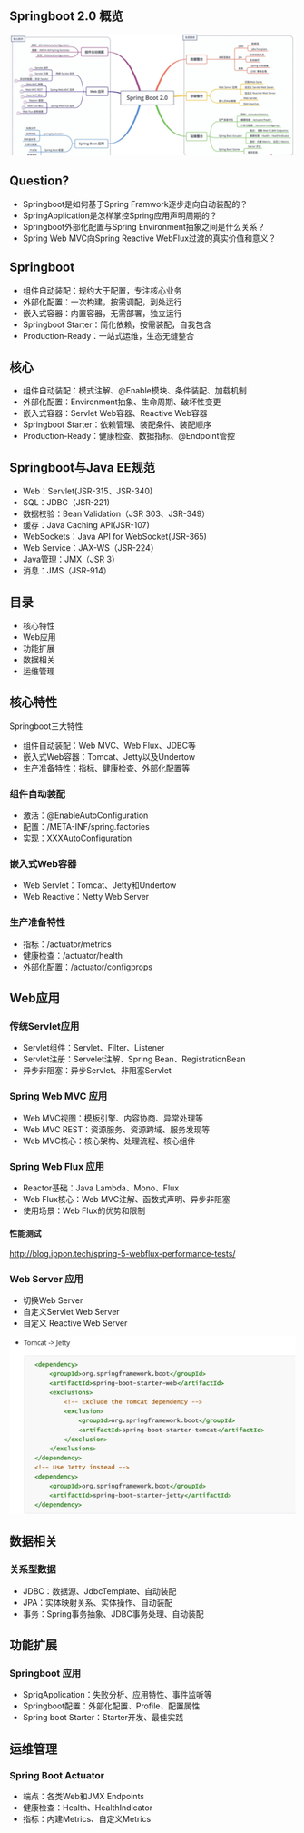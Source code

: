 ## Springboot 2.0 概览
![](https://github.com/geekerstar/dive-in-springboot/blob/master/img/1.jpg)

## Question?
- Springboot是如何基于Spring Framwork逐步走向自动装配的？
- SpringApplication是怎样掌控Spring应用声明周期的？
- Springboot外部化配置与Spring Environment抽象之间是什么关系？
- Spring Web MVC向Spring Reactive WebFlux过渡的真实价值和意义？

## Springboot
- 组件自动装配：规约大于配置，专注核心业务
- 外部化配置：一次构建，按需调配，到处运行
- 嵌入式容器：内置容器，无需部署，独立运行
- Springboot Starter：简化依赖，按需装配，自我包含
- Production-Ready：一站式运维，生态无缝整合

## 核心
- 组件自动装配：模式注解、@Enable模块、条件装配、加载机制
- 外部化配置：Environment抽象、生命周期、破坏性变更
- 嵌入式容器：Servlet Web容器、Reactive Web容器
- Springboot Starter：依赖管理、装配条件、装配顺序
- Production-Ready：健康检查、数据指标、@Endpoint管控

## Springboot与Java EE规范
- Web：Servlet(JSR-315、JSR-340)
- SQL：JDBC（JSR-221)
- 数据校验：Bean Validation（JSR 303、JSR-349）
- 缓存：Java Caching API(JSR-107)
- WebSockets：Java API for WebSocket(JSR-365)
- Web Service：JAX-WS（JSR-224）
- Java管理：JMX（JSR 3）
- 消息：JMS（JSR-914）

## 目录
- 核心特性
- Web应用
- 功能扩展
- 数据相关
- 运维管理

## 核心特性
Springboot三大特性
- 组件自动装配：Web MVC、Web Flux、JDBC等
- 嵌入式Web容器：Tomcat、Jetty以及Undertow
- 生产准备特性：指标、健康检查、外部化配置等

### 组件自动装配
- 激活：@EnableAutoConfiguration
- 配置：/META-INF/spring.factories
- 实现：XXXAutoConfiguration

### 嵌入式Web容器
- Web Servlet：Tomcat、Jetty和Undertow
- Web Reactive：Netty Web Server

### 生产准备特性
- 指标：/actuator/metrics
- 健康检查：/actuator/health
- 外部化配置：/actuator/configprops

## Web应用
### 传统Servlet应用
- Servlet组件：Servlet、Filter、Listener
- Servlet注册：Servelet注解、Spring Bean、RegistrationBean
- 异步非阻塞：异步Servlet、非阻塞Servlet

### Spring Web MVC 应用
- Web MVC视图：模板引擎、内容协商、异常处理等
- Web MVC REST：资源服务、资源跨域、服务发现等
- Web MVC核心：核心架构、处理流程、核心组件

### Spring Web Flux 应用
- Reactor基础：Java Lambda、Mono、Flux
- Web Flux核心：Web MVC注解、函数式声明、异步非阻塞
- 使用场景：Web Flux的优势和限制

#### 性能测试 
http://blog.ippon.tech/spring-5-webflux-performance-tests/

### Web Server 应用
- 切换Web Server
- 自定义Servlet Web Server
- 自定义 Reactive Web Server

![](https://github.com/geekerstar/dive-in-springboot/blob/master/img/2.jpg)

## 数据相关
### 关系型数据
- JDBC：数据源、JdbcTemplate、自动装配
- JPA：实体映射关系、实体操作、自动装配
- 事务：Spring事务抽象、JDBC事务处理、自动装配

## 功能扩展
### Springboot 应用
- SprigApplication：失败分析、应用特性、事件监听等
- Springboot配置：外部化配置、Profile、配置属性
- Spring boot Starter：Starter开发、最佳实践

## 运维管理
### Spring Boot Actuator
- 端点：各类Web和JMX Endpoints
- 健康检查：Health、HealthIndicator
- 指标：内建Metrics、自定义Metrics




